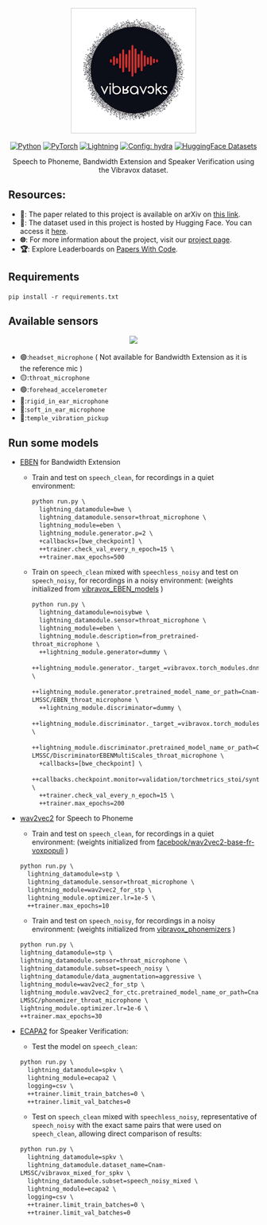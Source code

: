 <div align="center">

<p align="center">
  <img src="./logo.png" style="object-fit:contain; width:250px; height:250px; border: solid 1px #CCC">
</p>

<a href="https://www.python.org/"><img alt="Python" src="https://img.shields.io/badge/Python-3.12-3776AB?style=for-the-badge&logo=python&logoColor=white"></a>
<a href="https://pytorch.org"><img alt="PyTorch" src="https://img.shields.io/badge/-Pytorch 2.2-ee4c2c?style=for-the-badge&logo=pytorch&logoColor=white"></a>
<a href="https://pytorchlightning.ai/"><img alt="Lightning" src="https://img.shields.io/badge/-Lightning 2.2-792ee5?style=for-the-badge&logo=lightning&logoColor=white"></a>
<a href="https://hydra.cc/"><img alt="Config: hydra" src="https://img.shields.io/badge/-🐉 hydra 1.3-89b8cd?style=for-the-badge&logo=hydra&logoColor=white"></a>
<a href="https://huggingface.co/datasets"><img alt="HuggingFace Datasets" src="https://img.shields.io/badge/datasets 2.19-yellow?style=for-the-badge&logo=huggingface&logoColor=white"></a>



Speech to Phoneme, Bandwidth Extension and Speaker Verification using the Vibravox dataset.



</div>

## Resources:

- **📝**: The paper related to this project is available on arXiv on [this link](https://arxiv.org/abs/2407.11828).
- **🤗**: The dataset used in this project is hosted by Hugging Face. You can access it [here](https://huggingface.co/datasets/Cnam-LMSSC/vibravox).  
- **🌐**: For more information about the project, visit our [project page](https://vibravox.cnam.fr/).
- **🏆**: Explore Leaderboards on [Papers With Code](https://paperswithcode.com/paper/vibravox-a-dataset-of-french-speech-captured).

## Requirements
```pip install -r requirements.txt```

## Available sensors

<p align="center">
  <img src="https://cdn-uploads.huggingface.co/production/uploads/6390fc80e6d656eb421bab69/P-_IWM3IMED5RBS3Lhydc.png" width="500">
</p>


- 🟣:`headset_microphone` ( Not available for Bandwidth Extension as it is the reference mic )
- 🟡:`throat_microphone`
- 🟢:`forehead_accelerometer`
- 🔵:`rigid_in_ear_microphone`
- 🔴:`soft_in_ear_microphone`
- 🧊:`temple_vibration_pickup`
## Run some models

- [EBEN](https://github.com/jhauret/eben) for Bandwidth Extension  
  - Train and test on `speech_clean`, for recordings in a quiet environment:
    ```
    python run.py \
      lightning_datamodule=bwe \
      lightning_datamodule.sensor=throat_microphone \
      lightning_module=eben \
      lightning_module.generator.p=2 \
      +callbacks=[bwe_checkpoint] \
      ++trainer.check_val_every_n_epoch=15 \
      ++trainer.max_epochs=500
    ```
  - Train on `speech_clean` mixed with `speechless_noisy` and test on `speech_noisy`, for recordings in a noisy environment: (weights initialized from [vibravox_EBEN_models](https://huggingface.co/Cnam-LMSSC/vibravox_EBEN_models) )
    ```
    python run.py \
      lightning_datamodule=noisybwe \
      lightning_datamodule.sensor=throat_microphone \
      lightning_module=eben \
      lightning_module.description=from_pretrained-throat_microphone \
      ++lightning_module.generator=dummy \
      ++lightning_module.generator._target_=vibravox.torch_modules.dnn.eben_generator.EBENGenerator.from_pretrained \
      ++lightning_module.generator.pretrained_model_name_or_path=Cnam-LMSSC/EBEN_throat_microphone \
      ++lightning_module.discriminator=dummy \
      ++lightning_module.discriminator._target_=vibravox.torch_modules.dnn.eben_discriminator.DiscriminatorEBENMultiScales.from_pretrained \
      ++lightning_module.discriminator.pretrained_model_name_or_path=Cnam-LMSSC/DiscriminatorEBENMultiScales_throat_microphone \
      +callbacks=[bwe_checkpoint] \
      ++callbacks.checkpoint.monitor=validation/torchmetrics_stoi/synthetic \
      ++trainer.check_val_every_n_epoch=15 \
      ++trainer.max_epochs=200
     ```

- [wav2vec2](https://huggingface.co/facebook/wav2vec2-base-fr-voxpopuli-v2) for Speech to Phoneme  
  - Train and test on `speech_clean`, for recordings in a quiet environment:  (weights initialized from [facebook/wav2vec2-base-fr-voxpopuli](https://huggingface.co/facebook/wav2vec2-base-fr-voxpopuli) )
  ```
  python run.py \
    lightning_datamodule=stp \
    lightning_datamodule.sensor=throat_microphone \
    lightning_module=wav2vec2_for_stp \
    lightning_module.optimizer.lr=1e-5 \
    ++trainer.max_epochs=10
  ```
  -  Train and test on `speech_noisy`, for recordings in a noisy environment:  (weights initialized from [vibravox_phonemizers](https://huggingface.co/Cnam-LMSSC/vibravox_phonemizers) )
    ```
  python run.py \
    lightning_datamodule=stp \
    lightning_datamodule.sensor=throat_microphone \
    lightning_datamodule.subset=speech_noisy \
    lightning_datamodule/data_augmentation=aggressive \
    lightning_module=wav2vec2_for_stp \
    lightning_module.wav2vec2_for_ctc.pretrained_model_name_or_path=Cnam-LMSSC/phonemizer_throat_microphone \
    lightning_module.optimizer.lr=1e-6 \
    ++trainer.max_epochs=30
  ```

- [ECAPA2](https://huggingface.co/Jenthe/ECAPA2) for Speaker Verification:
  - Test the model on `speech_clean`: 
  ```
  python run.py \
    lightning_datamodule=spkv \
    lightning_module=ecapa2 \
    logging=csv \
    ++trainer.limit_train_batches=0 \
    ++trainer.limit_val_batches=0
  ```
  - Test on `speech_clean` mixed with `speechless_noisy`, representative of `speech_noisy` with the exact same pairs that were used on `speech_clean`, allowing direct comparison of results:
  ```
  python run.py \
    lightning_datamodule=spkv \
    lightning_datamodule.dataset_name=Cnam-LMSSC/vibravox_mixed_for_spkv \
    lightning_datamodule.subset=speech_noisy_mixed \
    lightning_module=ecapa2 \
    logging=csv \
    ++trainer.limit_train_batches=0 \
    ++trainer.limit_val_batches=0
  ```